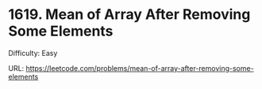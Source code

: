 # 1619. Mean of Array After Removing Some Elements

Difficulty: Easy

URL: https://leetcode.com/problems/mean-of-array-after-removing-some-elements

